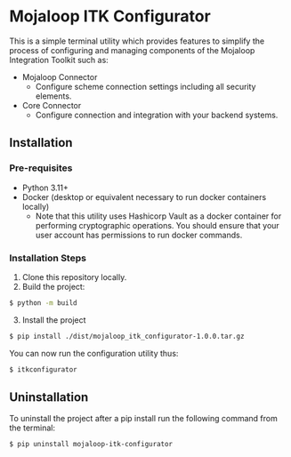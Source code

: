 # Mojaloop ITK Configurator

This is a simple terminal utility which provides features to simplify the process of configuring and managing components
of the Mojaloop Integration Toolkit such as:

- Mojaloop Connector
    - Configure scheme connection settings including all security elements.
- Core Connector
    - Configure connection and integration with your backend systems.

## Installation

### Pre-requisites

- Python 3.11+
- Docker (desktop or equivalent necessary to run docker containers locally)
    - Note that this utility uses Hashicorp Vault as a docker container for performing cryptographic operations. You
      should ensure that your user account has permissions to run docker commands.

### Installation Steps

1. Clone this repository locally.
2. Build the project:

```bash
$ python -m build
```

3. Install the project

```bash
$ pip install ./dist/mojaloop_itk_configurator-1.0.0.tar.gz
```

You can now run the configuration utility thus:

```bash
$ itkconfigurator
```

## Uninstallation

To uninstall the project after a pip install run the following command from the terminal:

```bash
$ pip uninstall mojaloop-itk-configurator
```